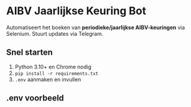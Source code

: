# AIBV Jaarlijkse Keuring Bot

Automatiseert het boeken van **periodieke/jaarlijkse AIBV-keuringen** via Selenium.
Stuurt updates via Telegram.

## Snel starten

1. Python 3.10+ en Chrome nodig  
2. `pip install -r requirements.txt`  
3. `.env` aanmaken en invullen  

## .env voorbeeld
